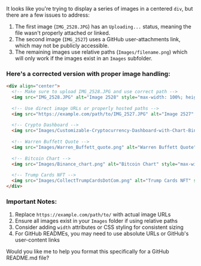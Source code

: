 It looks like you're trying to display a series of images in a centered `div`, but there are a few issues to address:

1. The first image (`IMG_2528.JPG`) has an `Uploading...` status, meaning the file wasn't properly attached or linked.
2. The second image (`IMG_2527`) uses a GitHub user-attachments link, which may not be publicly accessible.
3. The remaining images use relative paths (`Images/filename.png`) which will only work if the images exist in an `Images` subfolder.

### Here's a corrected version with proper image handling:

```html
<div align="center">
  <!-- Make sure to upload IMG_2528.JPG and use correct path -->
  <img src="IMG_2528.JPG" alt="Image 2528" style="max-width: 100%; height: auto;">
  
  <!-- Use direct image URLs or properly hosted paths -->
  <img src="https://example.com/path/to/IMG_2527.JPG" alt="Image 2527" style="max-width: 100%; height: auto;">
  
  <!-- Crypto Dashboard -->
  <img src="Images/Customizable-Cryptocurrency-Dashboard-with-Chart-Binance.png" alt="Crypto Dashboard" style="max-width: 100%; height: auto;">
  
  <!-- Warren Buffett Quote -->
  <img src="Images/Warren_Buffett_quote.png" alt="Warren Buffett Quote" style="max-width: 100%; height: auto;">
  
  <!-- Bitcoin Chart -->
  <img src="Images/Binance_chart.png" alt="Bitcoin Chart" style="max-width: 100%; height: auto;">
  
  <!-- Trump Cards NFT -->
  <img src="Images/CollectTrumpCardsDotCom.png" alt="Trump Cards NFT" style="max-width: 100%; height: auto;">
</div>
```

### Important Notes:
1. Replace `https://example.com/path/to/` with actual image URLs
2. Ensure all images exist in your `Images` folder if using relative paths
3. Consider adding `width` attributes or CSS styling for consistent sizing
4. For GitHub READMEs, you may need to use absolute URLs or GitHub's user-content links

Would you like me to help you format this specifically for a GitHub README.md file?
